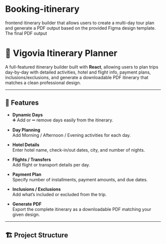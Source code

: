 # Booking-itinerary
frontend itinerary builder that allows users to create a multi-day tour plan and generate a PDF output based on the provided Figma design template. The final PDF output
# 🧳 Vigovia Itinerary Planner

A full-featured itinerary builder built with **React**, allowing users to plan trips day-by-day with detailed activities, hotel and flight info, payment plans, inclusions/exclusions, and generate a downloadable PDF itinerary that matches a clean professional design.

---

## 🚀 Features

- **Dynamic Days**  
  ➕ Add or ➖ remove days easily from the itinerary.

- **Day Planning**  
  Add Morning / Afternoon / Evening activities for each day.

- **Hotel Details**  
  Enter hotel name, check-in/out dates, city, and number of nights.

- **Flights / Transfers**  
  Add flight or transport details per day.

- **Payment Plan**  
  Specify number of installments, payment amounts, and due dates.

- **Inclusions / Exclusions**  
  Add what’s included or excluded from the trip.

- **Generate PDF**  
  Export the complete itinerary as a downloadable PDF matching your given design.

---

## 🏗️ Project Structure

